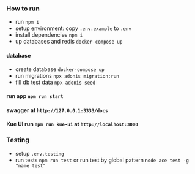 ### How to run
- run `npm i`
- setup environment: copy `.env.example` to `.env`
- install dependencies `npm i`
- up databases and redis `docker-compose up`
#### database 
- create database `docker-compose up`
- run migrations `npx adonis migration:run`
- fill db test data `npx adonis seed`

#### run app `npm run start`

#### swagger at `http://127.0.0.1:3333/docs`
#### Kue UI run `npm run kue-ui` at `http://localhost:3000`

### Testing
- setup `.env.testing`
- run tests `npm run test` or run test by global pattern `node ace test -g "name test"`
